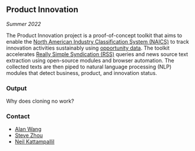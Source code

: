 ## Product Innovation

_Summer 2022_

The Product Innovation project is a proof-of-concept toolkit that aims to enable the [North
American Industry Classification System (NAICS)](https://www.census.gov/naics/#:~:text=The%20North%20American%20Industry%20Classification,to%20the%20U.S.%20business%20economy.) to track innovation activities sustainably using
[opportunity data](https://hdsr.mitpress.mit.edu/pub/hnptx6lq/release/10). The toolkit accelerates [Really Simple Syndication (RSS)](https://en.wikipedia.org/wiki/RSS) queries and news
source text extraction using open-source modules and browser automation. The collected texts
are then piped to natural language processing (NLP) modules that detect business, product,
and innovation status.

### Output
Why does cloning no work? 

### Contact
- [Alan Wang](alanwang@virginia.edu)
- [Steve Zhou](wz8ry@virginia.edu)
- [Neil Kattampallil](nak3t@virginia.edu)
